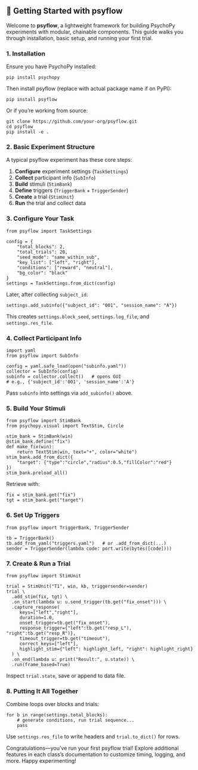 ## 🏁 Getting Started with psyflow

Welcome to **psyflow**, a lightweight framework for building PsychoPy experiments with modular, chainable components. This guide walks you through installation, basic setup, and running your first trial.



### 1. Installation

Ensure you have PsychoPy installed:

    pip install psychopy

Then install psyflow (replace with actual package name if on PyPI):

    pip install psyflow

Or if you’re working from source:

    git clone https://github.com/your-org/psyflow.git
    cd psyflow
    pip install -e .



### 2. Basic Experiment Structure

A typical psyflow experiment has these core steps:

1. **Configure** experiment settings (`TaskSettings`)  
2. **Collect** participant info (`SubInfo`)  
3. **Build** stimuli (`StimBank`)  
4. **Define** triggers (`TriggerBank` + `TriggerSender`)  
5. **Create** a trial (`StimUnit`)  
6. **Run** the trial and collect data  



### 3. Configure Your Task

    from psyflow import TaskSettings

    config = {
        "total_blocks": 2,
        "total_trials": 20,
        "seed_mode": "same_within_sub",
        "key_list": ["left", "right"],
        "conditions": ["reward", "neutral"],
        "bg_color": "black"
    }
    settings = TaskSettings.from_dict(config)

Later, after collecting `subject_id`:

    settings.add_subinfo({"subject_id": "001", "session_name": "A"})

This creates `settings.block_seed`, `settings.log_file`, and `settings.res_file`.



### 4. Collect Participant Info

    import yaml
    from psyflow import SubInfo

    config = yaml.safe_load(open("subinfo.yaml"))
    collector = SubInfo(config)
    subinfo = collector.collect()   # opens GUI
    # e.g., {'subject_id':'001', 'session_name':'A'}

Pass `subinfo` into settings via `add_subinfo()` above.



### 5. Build Your Stimuli

    from psyflow import StimBank
    from psychopy.visual import TextStim, Circle

    stim_bank = StimBank(win)
    @stim_bank.define("fix")
    def make_fix(win):
        return TextStim(win, text="+", color="white")
    stim_bank.add_from_dict({
        "target": {"type":"circle","radius":0.5,"fillColor":"red"}
    })
    stim_bank.preload_all()

Retrieve with:

    fix = stim_bank.get("fix")
    tgt = stim_bank.get("target")



### 6. Set Up Triggers

    from psyflow import TriggerBank, TriggerSender

    tb = TriggerBank()
    tb.add_from_yaml("triggers.yaml")   # or .add_from_dict(...)
    sender = TriggerSender(lambda code: port.write(bytes([code])))



### 7. Create & Run a Trial

    from psyflow import StimUnit

    trial = StimUnit("T1", win, kb, triggersender=sender)
    trial \
      .add_stim(fix, tgt) \
      .on_start(lambda u: u.send_trigger(tb.get("fix_onset"))) \
      .capture_response(
         keys=["left","right"],
         duration=1.0,
         onset_trigger=tb.get("fix_onset"),
         response_trigger={"left":tb.get("resp_L"), "right":tb.get("resp_R")},
         timeout_trigger=tb.get("timeout"),
         correct_keys=["left"],
         highlight_stim={"left": highlight_left, "right": highlight_right}
      ) \
      .on_end(lambda u: print("Result:", u.state)) \
      .run(frame_based=True)

Inspect `trial.state`, save or append to data file.



### 8. Putting It All Together

Combine loops over blocks and trials:

    for b in range(settings.total_blocks):
        # generate conditions, run trial sequence...
        pass

Use `settings.res_file` to write headers and `trial.to_dict()` for rows.


Congratulations—you’ve run your first psyflow trial! Explore additional features in each class’s documentation to customize timing, logging, and more. Happy experimenting!  
